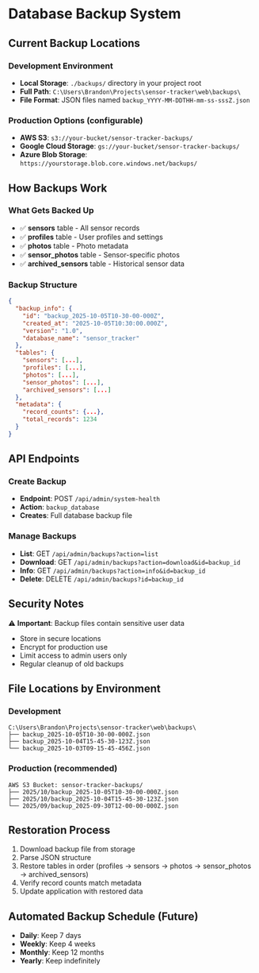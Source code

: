 # Database Backup System

## Current Backup Locations

### Development Environment
- **Local Storage**: `./backups/` directory in your project root
- **Full Path**: `C:\Users\Brandon\Projects\sensor-tracker\web\backups\`
- **File Format**: JSON files named `backup_YYYY-MM-DDTHH-mm-ss-sssZ.json`

### Production Options (configurable)
- **AWS S3**: `s3://your-bucket/sensor-tracker-backups/`
- **Google Cloud Storage**: `gs://your-bucket/sensor-tracker-backups/`
- **Azure Blob Storage**: `https://yourstorage.blob.core.windows.net/backups/`

## How Backups Work

### What Gets Backed Up
- ✅ **sensors** table - All sensor records
- ✅ **profiles** table - User profiles and settings
- ✅ **photos** table - Photo metadata
- ✅ **sensor_photos** table - Sensor-specific photos
- ✅ **archived_sensors** table - Historical sensor data

### Backup Structure
```json
{
  "backup_info": {
    "id": "backup_2025-10-05T10-30-00-000Z",
    "created_at": "2025-10-05T10:30:00.000Z",
    "version": "1.0",
    "database_name": "sensor_tracker"
  },
  "tables": {
    "sensors": [...],
    "profiles": [...],
    "photos": [...],
    "sensor_photos": [...],
    "archived_sensors": [...]
  },
  "metadata": {
    "record_counts": {...},
    "total_records": 1234
  }
}
```

## API Endpoints

### Create Backup
- **Endpoint**: POST `/api/admin/system-health`
- **Action**: `backup_database`
- **Creates**: Full database backup file

### Manage Backups
- **List**: GET `/api/admin/backups?action=list`
- **Download**: GET `/api/admin/backups?action=download&id=backup_id`
- **Info**: GET `/api/admin/backups?action=info&id=backup_id`
- **Delete**: DELETE `/api/admin/backups?id=backup_id`

## Security Notes

⚠️ **Important**: Backup files contain sensitive user data
- Store in secure locations
- Encrypt for production use
- Limit access to admin users only
- Regular cleanup of old backups

## File Locations by Environment

### Development
```
C:\Users\Brandon\Projects\sensor-tracker\web\backups\
├── backup_2025-10-05T10-30-00-000Z.json
├── backup_2025-10-04T15-45-30-123Z.json
└── backup_2025-10-03T09-15-45-456Z.json
```

### Production (recommended)
```
AWS S3 Bucket: sensor-tracker-backups/
├── 2025/10/backup_2025-10-05T10-30-00-000Z.json
├── 2025/10/backup_2025-10-04T15-45-30-123Z.json
└── 2025/09/backup_2025-09-30T12-00-00-000Z.json
```

## Restoration Process

1. Download backup file from storage
2. Parse JSON structure
3. Restore tables in order (profiles → sensors → photos → sensor_photos → archived_sensors)
4. Verify record counts match metadata
5. Update application with restored data

## Automated Backup Schedule (Future)

- **Daily**: Keep 7 days
- **Weekly**: Keep 4 weeks  
- **Monthly**: Keep 12 months
- **Yearly**: Keep indefinitely